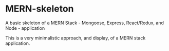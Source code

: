 # MERN-skeleton
A basic skeleton of a MERN Stack - Mongoose, Express, React/Redux, and Node -  application

This is a very minimalistic approach, and display, of a MERN stack application.

